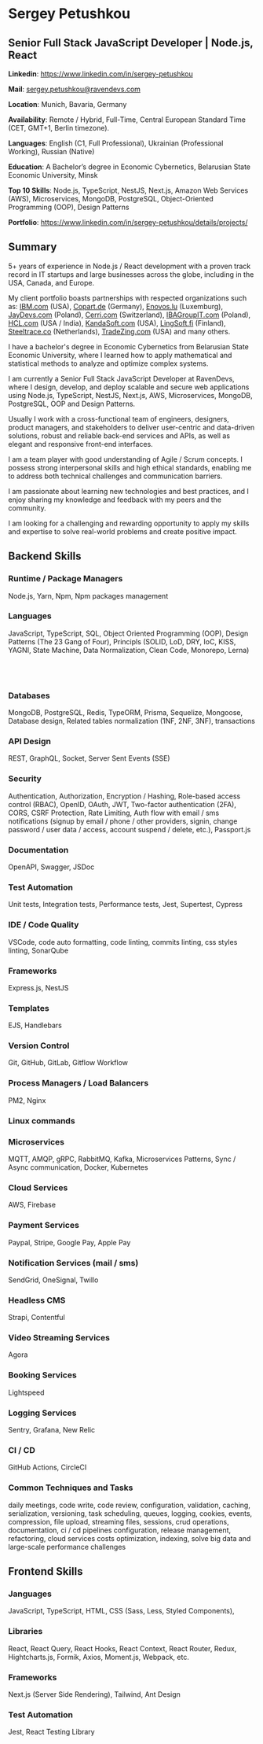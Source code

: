 # Sergey Petushkou

## Senior Full Stack JavaScript Developer | Node.js, React

**Linkedin**: <https://www.linkedin.com/in/sergey-petushkou>

**Mail**: <sergey.petushkou@ravendevs.com>

**Location**: Munich, Bavaria, Germany

**Availability**: Remote / Hybrid, Full-Time, Central European Standard Time (CET, GMT+1, Berlin timezone).

**Languages**: English (C1, Full Professional), Ukrainian (Professional Working), Russian (Native)

**Education**: A Bachelor’s degree in Economic Cybernetics, Belarusian State Economic University, Minsk

**Top 10 Skills**: Node.js, TypeScript, NestJS, Next.js, Amazon Web Services (AWS), Microservices, MongoDB, PostgreSQL, Object-Oriented Programming (OOP), Design Patterns

**Portfolio**: <https://www.linkedin.com/in/sergey-petushkou/details/projects/>

## Summary

5+ years of experience in Node.js / React development with a proven track record in IT startups and large businesses across the globe, including in the USA, Canada, and Europe.

My client portfolio boasts partnerships with respected organizations such as: [IBM.com](http://IBM.com) (USA), [Copart.de](http://Copart.de) (Germany), [Enovos.lu](http://Enovos.lu) (Luxemburg), [JayDevs.com](http://JayDevs.com) (Poland), [Cerri.com](http://Cerri.com) (Switzerland), [IBAGroupIT.com](http://IBAGroupIT.com) (Poland), [HCL.com](http://HCL.com) (USA / India), [KandaSoft.com](http://KandaSoft.com) (USA), [LingSoft.fi](http://LingSoft.fi) (Finland), [Steeltrace.co](http://Steeltrace.co) (Netherlands), [TradeZing.com](http://TradeZing.com) (USA) and many others.

I have a bachelor's degree in Economic Cybernetics from Belarusian State Economic University, where I learned how to apply mathematical and statistical methods to analyze and optimize complex systems.

I am currently a Senior Full Stack JavaScript Developer at RavenDevs, where I design, develop, and deploy scalable and secure web applications using Node.js, TypeScript, NestJS, Next.js, AWS, Microservices, MongoDB, PostgreSQL, OOP and Design Patterns.

Usually I work with a cross-functional team of engineers, designers, product managers, and stakeholders to deliver user-centric and data-driven solutions, robust and reliable back-end services and APIs, as well as elegant and responsive front-end interfaces.

I am a team player with good understanding of Agile / Scrum concepts. I possess strong interpersonal skills and high ethical standards, enabling me to address both technical challenges and communication barriers.

I am passionate about learning new technologies and best practices, and I enjoy sharing my knowledge and feedback with my peers and the community.

I am looking for a challenging and rewarding opportunity to apply my skills and expertise to solve real-world problems and create positive impact.

## Backend Skills

### Runtime / Package Managers

Node.js, Yarn, Npm, Npm packages management

### Languages

JavaScript, TypeScript, SQL, Object Oriented Programming (OOP), Design Patterns (The 23 Gang of Four), Principls (SOLID, LoD, DRY, IoC, KISS, YAGNI, State Machine, Data Normalization, Clean Code, Monorepo, Lerna)
<br/>
<br/>
<br/>
<br/>

### Databases

MongoDB, PostgreSQL, Redis, TypeORM, Prisma, Sequelize, Mongoose, Database design, Related tables normalization (1NF, 2NF, 3NF), transactions

### API Design

REST, GraphQL, Socket, Server Sent Events (SSE)

### Security

Authentication, Authorization, Encryption / Hashing, Role-based access control (RBAC), OpenID, OAuth, JWT, Two-factor authentication (2FA), CORS, CSRF Protection, Rate Limiting, Auth flow with email / sms notifications (signup by email / phone / other providers, signin, change password / user data / access, account suspend / delete, etc.), Passport.js

### Documentation

OpenAPI, Swagger, JSDoc

### Test Automation

Unit tests, Integration tests, Performance tests, Jest, Supertest, Cypress

### IDE / Code Quality

VSCode, code auto formatting, code linting, commits linting, css styles linting, SonarQube

### Frameworks

Express.js, NestJS

### Templates

EJS, Handlebars

### Version Control

Git, GitHub, GitLab, Gitflow Workflow

### Process Managers / Load Balancers

PM2, Nginx

### Linux commands

### Microservices

MQTT, AMQP, gRPC, RabbitMQ, Kafka, Microservices Patterns, Sync / Async communication, Docker, Kubernetes

### Cloud Services

AWS, Firebase

### Payment Services

Paypal, Stripe, Google Pay, Apple Pay

### Notification Services (mail / sms)

SendGrid, OneSignal, Twillo

### Headless CMS

Strapi, Contentful

### Video Streaming Services

Agora

### Booking Services

Lightspeed

### Logging Services

Sentry, Grafana, New Relic

### CI / CD

GitHub Actions, CircleCI

### Common Techniques and Tasks

daily meetings, code write, code review, configuration, validation, caching, serialization, versioning, task scheduling, queues, logging, cookies, events, compression, file upload, streaming files, sessions, crud operations, documentation, ci / cd pipelines configuration, release management, refactoring, cloud services costs optimization, indexing, solve big data and large-scale performance challenges

## Frontend Skills

### Janguages

JavaScript, TypeScript, HTML, CSS (Sass, Less, Styled Components),

### Libraries

React, React Query, React Hooks, React Context, React Router, Redux, Hightcharts.js, Formik, Axios, Moment.js, Webpack, etc.

### Frameworks

Next.js (Server Side Rendering), Tailwind, Ant Design

### Test Automation

Jest, React Testing Library
